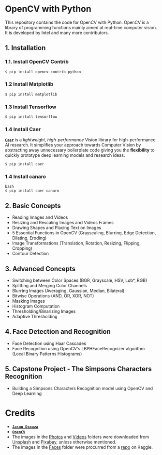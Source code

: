 # OpenCV with Python
This repository contains the code for OpenCV with Python. OpenCV is a library of programming functions mainly aimed at real-time computer vision. It is developed by Intel and many more contributors.

## 1. Installation
### 1.1. Install OpenCV Contrib
```bash
$ pip install opencv-contrib-python
```

### 1.2 Install Matplotlib
```bash
$ pip install matplotlib
```

### 1.3 Install Tensorflow
```bash
$ pip install tensorflow
```

### 1.4 Install Caer
[**`Caer`**](https://github.com/jasmcaus/caer/) is a *lightweight, high-performance* Vision library for high-performance AI research. It simplifies your approach towards Computer Vision by abstracting away unnecessary boilerplate code giving you the **flexibility** to quickly prototype deep learning models and research ideas.
```bash 
$ pip install caer
```

### 1.4 Install canaro
```
bash
$ pip install caer canaro
```

## 2. Basic Concepts
- Reading Images and Videos
- Resizing and Rescaling Images and Videos Frames
- Drawing Shapes and Placing Text on Images
- 5 Essential Functions in OpenCV (Grayscaling, Blurring, Edge Detection, Dilating, Eroding)
- Image Transformations (Translation, Rotation, Resizing, Flipping, Cropping)
- Contour Detection

## 3. Advanced Concepts
- Switching between Color Spaces (BGR, Grayscale, HSV, L*a*b*, RGB)
- Splitting and Merging Color Channels
- Blurring Images (Averaging, Gaussian, Median, Bilateral)
- Bitwise Operations (AND, OR, XOR, NOT)
- Masking Images
- Histogram Computation
- Thresholding/Binarizing Images
- Adaptive Thresholding

## 4. Face Detection and Recognition
- Face Detection using Haar Cascades
- Face Recognition using OpenCV's LBPHFaceRecognizer algorithm (Local Binary Patterns Histograms)

## 5. Capstone Project - The Simpsons Characters Recognition
- Building a Simpsons Characters Recognition model using OpenCV and Deep Learning

# Credits
- [**`Jason Dsouza`**](https://www.youtube.com/@jasmcaus)
- [**`OpenCV`**](https://opencv.org/)
- The images in the [Photos](https://github.com/jasmcaus/opencv-course/tree/master/Resources/Photos) and [Videos](https://github.com/jasmcaus/opencv-course/tree/master/Resources/Videos) folders were downloaded from [Unsplash](http://unsplash.com) and [Pixabay](http://pixabay.com), unless otherwise mentioned.
- The images in the [Faces](https://github.com/jasmcaus/opencv-course/tree/master/Resources/Faces) folder were procurred from a [repo](https://www.kaggle.com/dansbecker/5-celebrity-faces-dataset) on Kaggle.